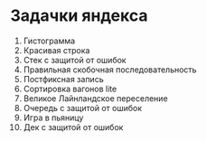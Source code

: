 # Задачки яндекса

1. Гистограмма
2. Красивая строка
11. Стек с защитой от ошибок
12. Правильная скобочная последовательность
13. Постфиксная запись
14. Сортировка вагонов lite
15. Великое Лайнландское переселение
16. Очередь с защитой от ошибок
17. Игра в пьяницу
18. Дек с защитой от ошибок
